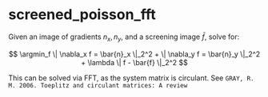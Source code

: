 # screened_poisson_fft

Given an image of gradients $n_x, n_y$, and a screening image $\bar{f}$, solve for:

$$
\argmin_f \| \nabla_x f = \bar{n}_x \|_2^2 + \| \nabla_y f = \bar{n}_y \|_2^2 + 
\lambda \| f - \bar{f} \|_2^2
$$

This can be solved via FFT, as the system matrix is circulant.
See `GRAY, R. M. 2006. Toeplitz and circulant matrices: A review`